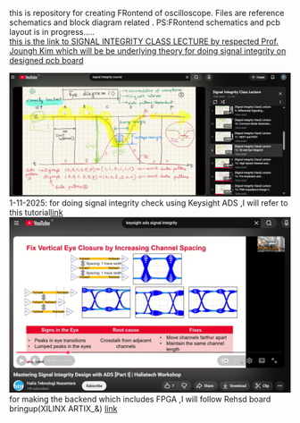 this is repository for creating FRontend of oscilloscope. Files are reference schematics and block diagram related . PS:FRontend schematics and pcb layout is in progress.....
<br>
<a href="https://www.youtube.com/watch?v=HvdlJZe9VBc&list=PLv7izQ1itK4Wncd6dlsyT3r0-bSiFM2JH&index=12">this is the link to SIGNAL INTEGRITY CLASS LECTURE by respected Prof. Joungh Kim which will be be underlying theory for doing signal integrity on designed pcb board</a>

<img src="Screenshot 2025-10-30 222100.png">
<br>
1-11-2025: for doing signal integrity check using Keysight ADS ,I will refer to this tutorial<a href="https://www.youtube.com/watch?v=_UM_Ku_G7do&t=7885s">link</a>
<br>
<img src="Screenshot 2025-11-01 212317.png">
<br>
for making the backend which includes FPGA ,I will follow Rehsd board bringup(XILINX ARTIX_&) <a href="https://www.rehsdonline.com/post/xilinx-xc7z020-1clg484i-zynq-7000-soc-artix-7-fpga">  link</a>

